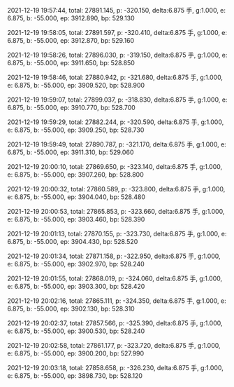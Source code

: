 2021-12-19 19:57:44, total: 27891.145, p: -320.150, delta:6.875 手, g:1.000, e: 6.875, b: -55.000, ep: 3912.890, bp: 529.130

2021-12-19 19:58:05, total: 27891.597, p: -320.410, delta:6.875 手, g:1.000, e: 6.875, b: -55.000, ep: 3912.870, bp: 529.160

2021-12-19 19:58:26, total: 27896.030, p: -319.150, delta:6.875 手, g:1.000, e: 6.875, b: -55.000, ep: 3911.650, bp: 528.850

2021-12-19 19:58:46, total: 27880.942, p: -321.680, delta:6.875 手, g:1.000, e: 6.875, b: -55.000, ep: 3909.520, bp: 528.900

2021-12-19 19:59:07, total: 27899.037, p: -318.830, delta:6.875 手, g:1.000, e: 6.875, b: -55.000, ep: 3910.770, bp: 528.700

2021-12-19 19:59:29, total: 27882.244, p: -320.590, delta:6.875 手, g:1.000, e: 6.875, b: -55.000, ep: 3909.250, bp: 528.730

2021-12-19 19:59:49, total: 27890.787, p: -321.170, delta:6.875 手, g:1.000, e: 6.875, b: -55.000, ep: 3911.310, bp: 529.060

2021-12-19 20:00:10, total: 27869.650, p: -323.140, delta:6.875 手, g:1.000, e: 6.875, b: -55.000, ep: 3907.260, bp: 528.800

2021-12-19 20:00:32, total: 27860.589, p: -323.800, delta:6.875 手, g:1.000, e: 6.875, b: -55.000, ep: 3904.040, bp: 528.480

2021-12-19 20:00:53, total: 27865.853, p: -323.660, delta:6.875 手, g:1.000, e: 6.875, b: -55.000, ep: 3903.460, bp: 528.390

2021-12-19 20:01:13, total: 27870.155, p: -323.730, delta:6.875 手, g:1.000, e: 6.875, b: -55.000, ep: 3904.430, bp: 528.520

2021-12-19 20:01:34, total: 27871.158, p: -322.950, delta:6.875 手, g:1.000, e: 6.875, b: -55.000, ep: 3902.970, bp: 528.240

2021-12-19 20:01:55, total: 27868.019, p: -324.060, delta:6.875 手, g:1.000, e: 6.875, b: -55.000, ep: 3903.300, bp: 528.420

2021-12-19 20:02:16, total: 27865.111, p: -324.350, delta:6.875 手, g:1.000, e: 6.875, b: -55.000, ep: 3902.130, bp: 528.310

2021-12-19 20:02:37, total: 27857.566, p: -325.390, delta:6.875 手, g:1.000, e: 6.875, b: -55.000, ep: 3900.530, bp: 528.240

2021-12-19 20:02:58, total: 27861.177, p: -323.720, delta:6.875 手, g:1.000, e: 6.875, b: -55.000, ep: 3900.200, bp: 527.990

2021-12-19 20:03:18, total: 27858.658, p: -326.230, delta:6.875 手, g:1.000, e: 6.875, b: -55.000, ep: 3898.730, bp: 528.120